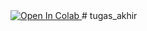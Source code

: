 <a target="_blank" href="https://colab.research.google.com/github/Daffa-Ri/tugas_akhir/blob/main/run_on_colab.ipynb">
  <img src="https://colab.research.google.com/assets/colab-badge.svg" alt="Open In Colab"/>
</a>
# tugas_akhir
